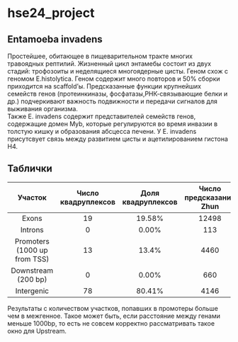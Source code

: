 # hse24_project

## Entamoeba invadens

Простейшее, обитающее в пищеварительном тракте многих травоядных рептилий. 
Жизненный цикл энтамебы состоит из двух стадий: трофозоиты и неделящиеся многоядерные цисты.
Геном схож с геномом E.histolytica. Геном содержит много повторов и 50% сборки приходится на scaffold’ы. Предсказанные функции крупнейших семейств генов (протеинкиназы, фосфатазы,РНК-связывающие белки и др.) подчеркивают важность подвижности и передачи сигналов для выживания организма.  
Также E. invadens содержит представителей семейств генов, содержащие домен Myb, которые регулируются во время инвазии в толстую кишку и образования абсцесса печени. 
У E. invadens присутсвует связь между развитием цисты и ацетилированием гистона H4.

## Таблички
|Участок|Число квадруплексов|Доля квадруплексов|Число предсказаний Zhun|Доля предсказаний Zhun|Число предсказаний ZDNABERT|Доля предсказаний ZDNABERT|
|:------:|:--:|:--:|:--:|:--:|:--:|:--:|
|Exons | 19 | 19.58% | 12498 | 75.35% | 489 | 88.9% |
|Introns | 0 | 0.00% | 113 | 0.7% | 1 | 0.18% |
|Promoters (1000 up from TSS) | 13 | 13.4% | 4460 | 26.89% | 153 | 27.8% |
|Downstream (200 bp) | 0 | 0.00% | 660 | 3.97% | 16 | 2.9% | 
|Intergenic | 78 | 80.41% | 4146 | 24.99% | 53 | 9.63% |

Результаты с количеством участков, попавших в промотеры больше чем в межгенное. Такое может быть, если расстояние между генами меньше 1000bp, то есть не совсем корректно рассматривать такое окно для Upstream.
